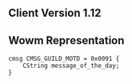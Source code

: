 ## Client Version 1.12

## Wowm Representation
```rust,ignore
cmsg CMSG_GUILD_MOTD = 0x0091 {
    CString message_of_the_day;    
}

```
